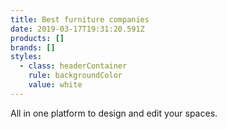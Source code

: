 ```yaml
---
title: Best furniture companies
date: 2019-03-17T19:31:20.591Z
products: []
brands: []
styles:
  - class: headerContainer
    rule: backgroundColor
    value: white
---
```

All in one platform to design and edit your spaces.
